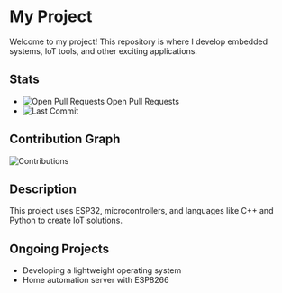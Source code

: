 # My Project

Welcome to my project! This repository is where I develop embedded systems, IoT tools, and other exciting applications.

## Stats

- ![Open Pull Requests](https://img.shields.io/github/issues-pr/Erwantest123/nyan) Open Pull Requests
- ![Last Commit](https://img.shields.io/github/last-commit/Erwantest123/nyan)

## Contribution Graph

![Contributions](https://ghchart.rshang.github.io/Erwantest123/nyan)

## Description

This project uses ESP32, microcontrollers, and languages like C++ and Python to create IoT solutions.

## Ongoing Projects

- Developing a lightweight operating system
- Home automation server with ESP8266
